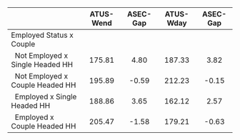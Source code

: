
|                      |    ATUS-Wend |     ASEC-Gap |    ATUS-Wday |     ASEC-Gap |
| -------------------- | :----------: | :----------: | :----------: | :----------: |
| Employed Status x Couple |              |              |              |              |
| &nbsp;&nbsp;Not Employed x Single Headed HH |       175.81 |         4.80 |       187.33 |         3.82 |
| &nbsp;&nbsp;Not Employed x Couple Headed HH |       195.89 |        -0.59 |       212.23 |        -0.15 |
| &nbsp;&nbsp;Employed x Single Headed HH |       188.86 |         3.65 |       162.12 |         2.57 |
| &nbsp;&nbsp;Employed x Couple Headed HH |       205.47 |        -1.58 |       179.21 |        -0.63 |

